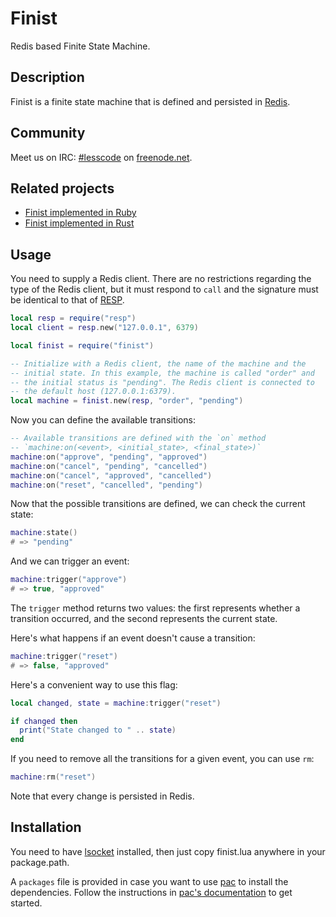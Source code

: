 Finist
======

Redis based Finite State Machine.

Description
-----------

Finist is a finite state machine that is defined and persisted in
[Redis][redis].

Community
---------

Meet us on IRC: [#lesscode](irc://chat.freenode.net/#lesscode) on
[freenode.net](http://freenode.net/).

Related projects
----------------

* [Finist implemented in Ruby][finist.ruby]
* [Finist implemented in Rust][finist.rust]

Usage
-----

You need to supply a Redis client. There are no restrictions
regarding the type of the Redis client, but it must respond to
`call` and the signature must be identical to that of
[RESP][resp].

```lua
local resp = require("resp")
local client = resp.new("127.0.0.1", 6379)

local finist = require("finist")

-- Initialize with a Redis client, the name of the machine and the
-- initial state. In this example, the machine is called "order" and
-- the initial status is "pending". The Redis client is connected to
-- the default host (127.0.0.1:6379).
local machine = finist.new(resp, "order", "pending")
```

Now you can define the available transitions:

```lua
-- Available transitions are defined with the `on` method
-- `machine:on(<event>, <initial_state>, <final_state>)`
machine:on("approve", "pending", "approved")
machine:on("cancel", "pending", "cancelled")
machine:on("cancel", "approved", "cancelled")
machine:on("reset", "cancelled", "pending")
```

Now that the possible transitions are defined, we can check the
current state:

```lua
machine:state()
# => "pending"
```

And we can trigger an event:

```lua
machine:trigger("approve")
# => true, "approved"
```

The `trigger` method returns two values: the first represents whether
a transition occurred, and the second represents the current state.

Here's what happens if an event doesn't cause a transition:

```lua
machine:trigger("reset")
# => false, "approved"
```

Here's a convenient way to use this flag:

```lua
local changed, state = machine:trigger("reset")

if changed then
  print("State changed to " .. state)
end
```

If you need to remove all the transitions for a given event, you
can use `rm`:

```lua
machine:rm("reset")
```

Note that every change is persisted in Redis.

Installation
------------

You need to have [lsocket](http://www.tset.de/lsocket/) installed,
then just copy finist.lua anywhere in your package.path.

A `packages` file is provided in case you want to use [pac][pac]
to install the dependencies. Follow the instructions in
[pac's documentation][pac] to get started.

[pac]: https://github.com/soveran/pac
[resp]: https://github.com/soveran/resp
[redis]: http://redis.io
[finist.ruby]: https://github.com/soveran/finist
[finist.rust]: https://github.com/badboy/finist
